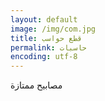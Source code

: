 ```yaml
---
layout: default
image: /img/com.jpg
title: قطع حواسب
permalink: حاسبات
encoding: utf-8
---
```


مصابيح ممتازة
